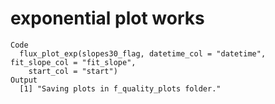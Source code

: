 # exponential plot works

    Code
      flux_plot_exp(slopes30_flag, datetime_col = "datetime", fit_slope_col = "fit_slope",
        start_col = "start")
    Output
      [1] "Saving plots in f_quality_plots folder."

